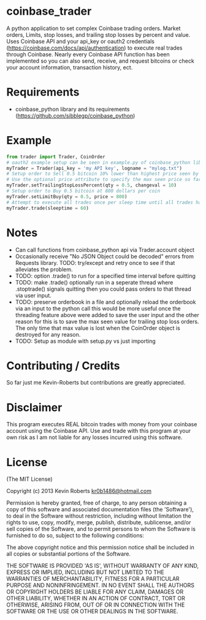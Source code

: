 coinbase_trader
===============

A python application to set complex Coinbase trading orders. 
Market orders, Limits, stop losses, and trailing stop losses by percent and value.
Uses Coinbase API and your api_key or oauth2 credentials (https://coinbase.com/docs/api/authentication)
to execute real trades through Coinbase. Nearly every Coinbase API function has been implemented so you can
also send, receive, and request bitcoins or check your account information, transaction history, ect. 

Requirements
============

- coinbase_python library and its requirements (https://github.com/sibblegp/coinbase_python)


Example
=======

```python
from trader import Trader, CoinOrder
# oauth2 example setup can be seen in example.py of coinbase_python library
myTrader = Trader(api_key = 'my API key', logname = "mylog.txt")
# Setup order to Sell 0.5 bitcoin 10% lower than highest price seen by Trader.trade() 
# Use the optional price attribute to specify the max seen price so far, default is 0.
myTrader.setTrailingStopLossPercent(qty = 0.5, changeval = 10) 
# Setup order to Buy 0.5 bitcoin at 800 dollars per coin
myTrader.setLimitBuy(qty = 0.5, price = 800)
# Attempt to execute all trades once per sleep time until all trades have been executed
myTrader.trade(sleeptime = 60)
```


Notes
=====

- Can call functions from coinbase_python api via Trader.account object
- Occasionally receive "No JSON Object could be decoded" errors from Requests library. 
  TODO: try/except and retry once to see if that alleviates the problem.
- TODO: option .trade() to run for a specified time interval before quitting
- TODO: make .trade() optionally run in a seperate thread where .stoptrade() signals quitting
        then you could pass orders to that thread via user input. 
- TODO: preserve orderbook in a file and optionally reload the orderbook via an input to the python call
        this would be more useful once the threading feature above were added to save the user input
        and the other reason for this is to save the max seen value for trailing stop loss orders.
        The only time that max value is lost when the CoinOrder object is destroyed for any reason. 
- TODO: Setup as module with setup.py vs just importing



Contributing / Credits
============
So far just me Kevin-Roberts but contributions are greatly appreciated.

Disclaimer
==========

This program executes REAL bitcoin trades with money from your coinbase account using the Coinbase API.
Use and trade with this program at your own risk as I am not liable for any losses incurred using this software.

License
=======

(The MIT License)

Copyright (c) 2013 Kevin Roberts <kr0b1486@hotmail.com>

Permission is hereby granted, free of charge, to any person obtaining a copy of this software and associated documentation files (the 'Software'), to deal in the Software without restriction, including without limitation the rights to use, copy, modify, merge, publish, distribute, sublicense, and/or sell copies of the Software, and to permit persons to whom the Software is furnished to do so, subject to the following conditions:

The above copyright notice and this permission notice shall be included in all copies or substantial portions of the Software.

THE SOFTWARE IS PROVIDED 'AS IS', WITHOUT WARRANTY OF ANY KIND, EXPRESS OR IMPLIED, INCLUDING BUT NOT LIMITED TO THE WARRANTIES OF MERCHANTABILITY, FITNESS FOR A PARTICULAR PURPOSE AND NONINFRINGEMENT. IN NO EVENT SHALL THE AUTHORS OR COPYRIGHT HOLDERS BE LIABLE FOR ANY CLAIM, DAMAGES OR OTHER LIABILITY, WHETHER IN AN ACTION OF CONTRACT, TORT OR OTHERWISE, ARISING FROM, OUT OF OR IN CONNECTION WITH THE SOFTWARE OR THE USE OR OTHER DEALINGS IN THE SOFTWARE.
